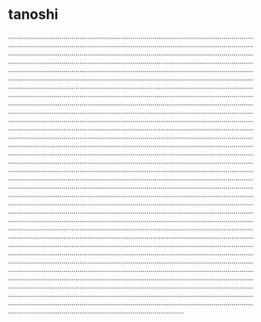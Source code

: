 # tanoshi

.....................................................................................................................................................................................................................................................................................................................................................................................................................................................................................................................................................................................................................................................................................................................................................................................................................................................................................................................................................................................................................................................................................................................................................................................................................................................................................................................................................................................................................................................................................................................................................................................................................................................................................................................................................................................................................................................................................................................................................................................................................................................................................................................................................................................................................................................................................................................................................................................................................................................................................................................................................................................................................................................................................................................................................................................................................................................................................................................................................................................................................................................................................................................................................................................................................................................................................................................................................................................................................................................................................................................................................................................................................................................................................................................................................................................................................................................................................................................................................................................................................................................................................................................................................................................................................................................................................................................................................